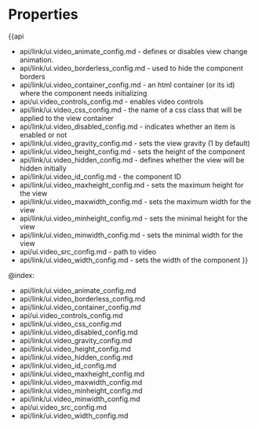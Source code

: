 Properties
==========

{{api
- api/link/ui.video_animate_config.md - defines or disables view change animation.
- api/link/ui.video_borderless_config.md - used to hide the component borders
- api/link/ui.video_container_config.md - an html container (or its id) where the component needs initializing
- api/ui.video_controls_config.md - enables video controls
- api/link/ui.video_css_config.md - the name of a css class that will be applied to the view container
- api/link/ui.video_disabled_config.md - indicates whether an item is enabled or not
- api/link/ui.video_gravity_config.md - sets the view gravity (1 by default)
- api/link/ui.video_height_config.md - sets the height of the component
- api/link/ui.video_hidden_config.md - defines whether the view will be hidden initially
- api/link/ui.video_id_config.md - the component ID
- api/link/ui.video_maxheight_config.md - sets the maximum height for the view
- api/link/ui.video_maxwidth_config.md - sets the maximum width for the view
- api/link/ui.video_minheight_config.md - sets the minimal height for the view
- api/link/ui.video_minwidth_config.md - sets the minimal width for the view
- api/ui.video_src_config.md - path to video
- api/link/ui.video_width_config.md - sets the width of the component
}}

@index:
- api/link/ui.video_animate_config.md
- api/link/ui.video_borderless_config.md
- api/link/ui.video_container_config.md
- api/ui.video_controls_config.md
- api/link/ui.video_css_config.md
- api/link/ui.video_disabled_config.md
- api/link/ui.video_gravity_config.md
- api/link/ui.video_height_config.md
- api/link/ui.video_hidden_config.md
- api/link/ui.video_id_config.md
- api/link/ui.video_maxheight_config.md
- api/link/ui.video_maxwidth_config.md
- api/link/ui.video_minheight_config.md
- api/link/ui.video_minwidth_config.md
- api/ui.video_src_config.md
- api/link/ui.video_width_config.md

